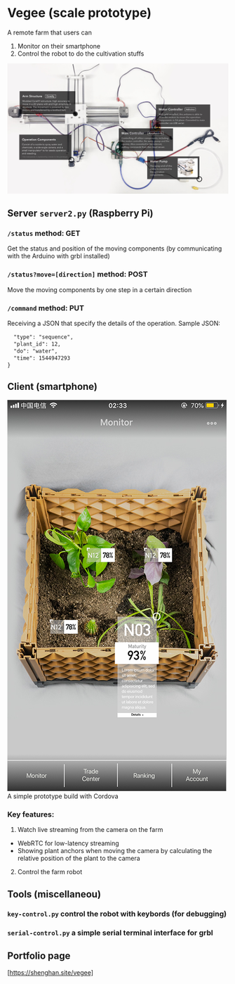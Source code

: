 # Vegee (scale prototype)
A remote farm that users can
1. Monitor on their smartphone
2. Control the robot to do the cultivation stuffs

![Scale Prototype](./README-resources/prototype.jpg)

## Server `server2.py`  (Raspberry Pi)
### `/status` method: GET
Get the status and position of the moving components (by communicating with the Arduino with grbl installed)
### `/status?move=[direction]` method: POST
Move the moving components by one step in a certain direction
### `/command` method: PUT
Receiving a JSON that specify the details of the operation.
Sample JSON:
```{
  "type": "sequence",
  "plant_id": 12,
  "do": "water",
  "time": 1544947293
}
```

## Client (smartphone)
![client](./README-resources/client.jpg)
A simple prototype build with Cordova
### Key features:
1. Watch live streaming from the camera on the farm
 * WebRTC for low-latency streaming
 * Showing plant anchors when moving the camera by calculating the relative position of the plant to the camera
2. Control the farm robot


## Tools (miscellaneou)
### `key-control.py` control the robot with keybords (for debugging)
### `serial-control.py` a simple serial terminal interface for grbl

## Portfolio page
[https://shenghan.site/vegee]

